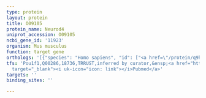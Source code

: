 ```yaml
---
type: protein
layout: protein
title: O09105
protein_name: Neurod4
uniprot_accession: O09105
ncbi_gene_id: '11923'
organism: Mus musculus
function: target gene
orthologs: '[{"species": "Homo sapiens", "id": ["<a href=\"/protein/q9hd90\">Q9HD90</a>"]}, {"species": "Rattus norvegicus", "id": ["D4A7M5"]}]'
tfs: 'Pou1f1,Q00286,18736,TRRUST,inferred by curator,&ensp;<a href="https://www.ncbi.nlm.nih.gov/pubmed/?term=17015435%5Buid%5D+OR+29087512%5Buid%5D"
  target="_blank"><i uk-icon="icon: link"></i>Pubmed</a>'
targets: ''
binding_sites: ''

---
```

